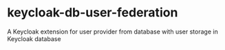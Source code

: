 # keycloak-db-user-federation
A Keycloak extension for user provider from database with user storage in Keycloak database
